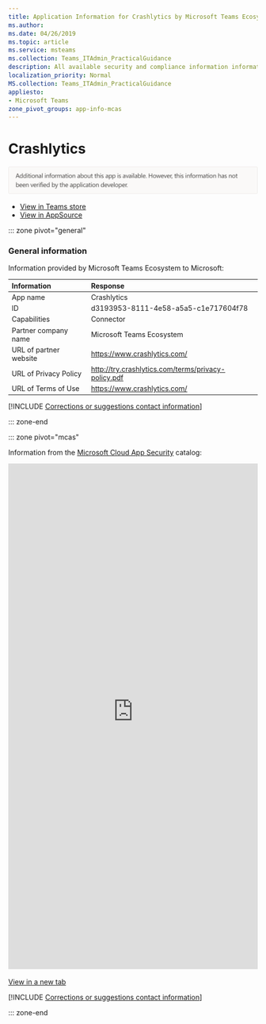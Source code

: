 ```yaml
---
title: Application Information for Crashlytics by Microsoft Teams Ecosystem
ms.author: 
ms.date: 04/26/2019
ms.topic: article
ms.service: msteams
ms.collection: Teams_ITAdmin_PracticalGuidance
description: All available security and compliance information information for Crashlytics, its data handling policies, its Microsoft Cloud App Security app catalog information, and security/compliance information in the CSA STAR registry.
localization_priority: Normal
MS.collection: Teams_ITAdmin_PracticalGuidance
appliesto:
- Microsoft Teams
zone_pivot_groups: app-info-mcas
---
```

# Crashlytics

<p></p><img alt="Non-attested image" src="./images/unattested.png" width="650"/>

* <a href="https://teams.microsoft.com/l/app/d3193953-8111-4e58-a5a5-c1e717604f78" target="_blank">View in Teams store</a>
* <a href="https://appsource.microsoft.com/en-us/product/office/WA104381582" target="_blank">View in AppSource</a>

::: zone pivot="general"

### General information

Information provided by Microsoft Teams Ecosystem to Microsoft:

| **Information** | **Response** |
|:----------------|:-------------|
| App name | Crashlytics |
| ID | d3193953-8111-4e58-a5a5-c1e717604f78 |
| Capabilities | Connector |
| Partner company name | Microsoft Teams Ecosystem |
| URL of partner website | <https://www.crashlytics.com/> |
| URL of Privacy Policy | <http://try.crashlytics.com/terms/privacy-policy.pdf> |
| URL of Terms of Use | <https://www.crashlytics.com/> |

 [!INCLUDE [Corrections or suggestions contact information](./includes/corrections-or-suggestions.md)]

::: zone-end


::: zone pivot="mcas"

Information from the [Microsoft Cloud App Security](https://www.microsoft.com/en-us/enterprise-mobility-security/cloud-app-security) catalog:

<iframe height='1020' title='Microsoft Cloud App Security Information' src='https://3ca685143b5b46b4b0e5266dadf2e97c.codepen.website/#/dashboard/21675' frameborder='no'  style='width: 100%;'></iframe>

<a href="https://3ca685143b5b46b4b0e5266dadf2e97c.codepen.website/#/dashboard/21675" target="_blank">View in a new tab</a>

[!INCLUDE [Corrections or suggestions contact information](./includes/corrections-or-suggestions.md)]

::: zone-end

